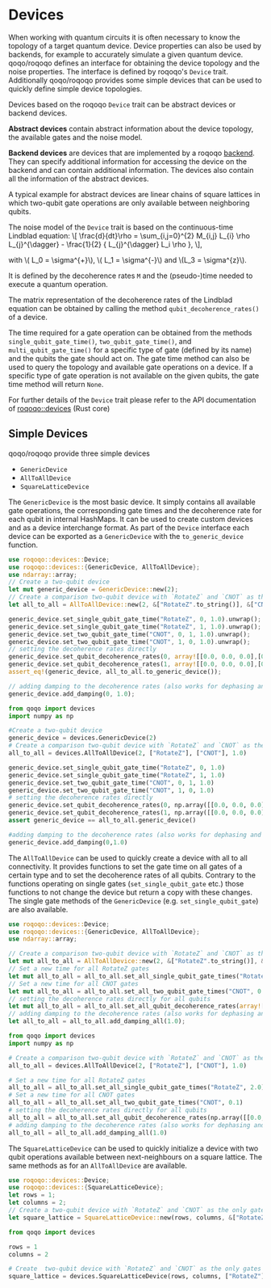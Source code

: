 # Devices

When working with quantum circuits it is often necessary to know the topology of a target quantum device. Device properties can also be used by backends, for example to accurately simulate a given quantum device.
qoqo/roqoqo defines an interface for obtaining the device topology and the noise properties. The interface is defined by roqoqo's `Device` trait. Additionally qoqo/roqoqo provides some simple devices that can be used to quickly define simple device topologies.

Devices based on the roqoqo `Device` trait can be abstract devices or backend devices.

**Abstract devices** contain abstract information about the device topology, the available gates and the noise model.

**Backend devices** are devices that are implemented by a roqoqo [backend](backends.md). They can specify additional information for accessing the device on the backend and can contain additional information. The devices also contain all the information of the abstract devices.

A typical example for abstract devices are linear chains of square lattices in which two-qubit gate operations are only available between neighboring qubits.

The noise model of the `Device` trait is based on the continuous-time Lindblad equation:
\\[
 \frac{d}{dt}\rho = \sum_{i,j=0}^{2} M_{i,j} L_{i} \rho L_{j}^{\dagger} - \frac{1}{2} \{ L_{j}^{\dagger} L_i \rho \},
\\],

with \\( L_0 = \sigma^{+}\\), \\( L_1 = \sigma^{-}\\) and \\(L_3 = \sigma^{z}\\).

It is defined by the decoherence rates `M` and the (pseudo-)time needed to execute a quantum operation.

The matrix representation of the decoherence rates of the Lindblad equation can be obtained by calling the method `qubit_decoherence_rates()` of a device.

The time required for a gate operation can be obtained from the methods `single_qubit_gate_time()`, `two_qubit_gate_time()`, and `multi_qubit_gate_time()` for a specific type of gate (defined by its name) and the qubits the gate should act on.
The gate time method can also be used to query the topology and available gate operations on a device. If a specific type of gate operation is not available on the given qubits, the gate time method will return `None`.

For further details of the `Device` trait please refer to the API documentation of [roqoqo::devices](https://docs.rs/roqoqo/latest/roqoqo/devices/index.html) (Rust core)

## Simple Devices

qoqo/roqoqo provide three simple devices

* `GenericDevice`
* `AllToAllDevice`
* `SquareLatticeDevice`

The `GenericDevice` is the most basic device. It simply contains all available gate operations, the corresponding gate times and the decoherence rate for each qubit in internal HashMaps. It can be used to create custom devices and as a device interchange format. As part of the `Device` interface each device can be exported as a `GenericDevice` with the `to_generic_device` function.

```rust
use roqoqo::devices::Device;
use roqoqo::devices::{GenericDevice, AllToAllDevice};
use ndarray::array;
// Create a two-qubit device
let mut generic_device = GenericDevice::new(2);
// Create a comparison two-qubit device with `RotateZ` and `CNOT` as the only gates and 1.0 as the default gate time
let all_to_all = AllToAllDevice::new(2, &["RotateZ".to_string()], &["CNOT".to_string()], 1.0);

generic_device.set_single_qubit_gate_time("RotateZ", 0, 1.0).unwrap();
generic_device.set_single_qubit_gate_time("RotateZ", 1, 1.0).unwrap();
generic_device.set_two_qubit_gate_time("CNOT", 0, 1, 1.0).unwrap();
generic_device.set_two_qubit_gate_time("CNOT", 1, 0, 1.0).unwrap();
// setting the decoherence rates directly
generic_device.set_qubit_decoherence_rates(0, array![[0.0, 0.0, 0.0],[0.0, 0.0, 0.0],[0.0, 0.0, 0.0]]).unwrap();
generic_device.set_qubit_decoherence_rates(1, array![[0.0, 0.0, 0.0],[0.0, 0.0, 0.0],[0.0, 0.0, 0.0]]).unwrap();
assert_eq!(generic_device, all_to_all.to_generic_device());

// adding damping to the decoherence rates (also works for dephasing and depolarising)
generic_device.add_damping(0, 1.0);
```

```python
from qoqo import devices
import numpy as np

#Create a two-qubit device
generic_device = devices.GenericDevice(2)
# Create a comparison two-qubit device with `RotateZ` and `CNOT` as the only gates and 1.0 as the default gate time
all_to_all = devices.AllToAllDevice(2, ["RotateZ"], ["CNOT"], 1.0)

generic_device.set_single_qubit_gate_time("RotateZ", 0, 1.0)
generic_device.set_single_qubit_gate_time("RotateZ", 1, 1.0)
generic_device.set_two_qubit_gate_time("CNOT", 0, 1, 1.0)
generic_device.set_two_qubit_gate_time("CNOT", 1, 0, 1.0)
# setting the decoherence rates directly
generic_device.set_qubit_decoherence_rates(0, np.array([[0.0, 0.0, 0.0],[0.0, 0.0, 0.0],[0.0, 0.0, 0.0]]))
generic_device.set_qubit_decoherence_rates(1, np.array([[0.0, 0.0, 0.0],[0.0, 0.0, 0.0],[0.0, 0.0, 0.0]]))
assert generic_device == all_to_all.generic_device()

#adding damping to the decoherence rates (also works for dephasing and depolarising)
generic_device.add_damping(0,1.0)
```

The `AllToAllDevice` can be used to quickly create a device with all to all connectivity. It provides functions to set the gate time on all gates of a certain type and to set the decoherence rates of all qubits. Contrary to the functions operating on single gates (`set_single_qubit_gate` etc.) those functions to not change the device but return a copy with these changes.
The single gate methods of the `GenericDevice` (e.g. `set_single_qubit_gate`) are also available.

```rust
use roqoqo::devices::Device;
use roqoqo::devices::{GenericDevice, AllToAllDevice};
use ndarray::array;

// Create a comparison two-qubit device with `RotateZ` and `CNOT` as the only gates and 1.0 as the default gate time
let mut all_to_all = AllToAllDevice::new(2, &["RotateZ".to_string()], &["CNOT".to_string()], 1.0);
// Set a new time for all RotateZ gates
let mut all_to_all = all_to_all.set_all_single_qubit_gate_times("RotateZ", 2.0);
// Set a new time for all CNOT gates
let mut all_to_all = all_to_all.set_all_two_qubit_gate_times("CNOT", 0.1);
// setting the decoherence rates directly for all qubits
let mut all_to_all = all_to_all.set_all_qubit_decoherence_rates(array![[0.0, 0.0, 0.0],[0.0, 0.0, 0.0],[0.0, 0.0, 1.0]]).unwrap();
// adding damping to the decoherence rates (also works for dephasing and depolarising)
let all_to_all = all_to_all.add_damping_all(1.0);
```

```python
from qoqo import devices
import numpy as np

# Create a comparison two-qubit device with `RotateZ` and `CNOT` as the only gates and 1.0 as the default gate time
all_to_all = devices.AllToAllDevice(2, ["RotateZ"], ["CNOT"], 1.0)

# Set a new time for all RotateZ gates
all_to_all = all_to_all.set_all_single_qubit_gate_times("RotateZ", 2.0)
# Set a new time for all CNOT gates
all_to_all = all_to_all.set_all_two_qubit_gate_times("CNOT", 0.1)
# setting the decoherence rates directly for all qubits
all_to_all = all_to_all.set_all_qubit_decoherence_rates(np.array([[0.0, 0.0, 0.0],[0.0, 0.0, 0.0],[0.0, 0.0, 1.0]]))
# adding damping to the decoherence rates (also works for dephasing and depolarising)
all_to_all = all_to_all.add_damping_all(1.0)
```

The `SquareLatticeDevice` can be used to quickly initialize a device with two qubit operations available between next-neighbours on a square lattice. The same methods as for an `AllToAllDevice` are available.

```rust
use roqoqo::devices::Device;
use roqoqo::devices::{SquareLatticeDevice};
let rows = 1;
let columns = 2;
// Create a two-qubit device with `RotateZ` and `CNOT` as the only gates and 1.0 as the default gate time
let square_lattice = SquareLatticeDevice::new(rows, columns, &["RotateZ".to_string()], &["CNOT".to_string()], 1.0);
```

```python
from qoqo import devices

rows = 1
columns = 2

# Create  two-qubit device with `RotateZ` and `CNOT` as the only gates and 1.0 as the default gate time
square_lattice = devices.SquareLatticeDevice(rows, columns, ["RotateZ"], ["CNOT"], 1.0)
```
